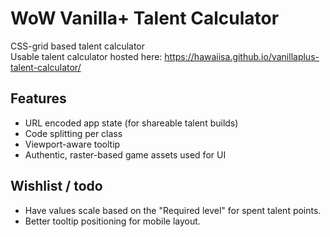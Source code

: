 # WoW Vanilla+ Talent Calculator

CSS-grid based talent calculator  
Usable talent calculator hosted here: https://hawaiisa.github.io/vanillaplus-talent-calculator/
## Features

- URL encoded app state (for shareable talent builds)
- Code splitting per class
- Viewport-aware tooltip
- Authentic, raster-based game assets used for UI

## Wishlist / todo  

- Have values scale based on the "Required level" for spent talent points.  
- Better tooltip positioning for mobile layout.
